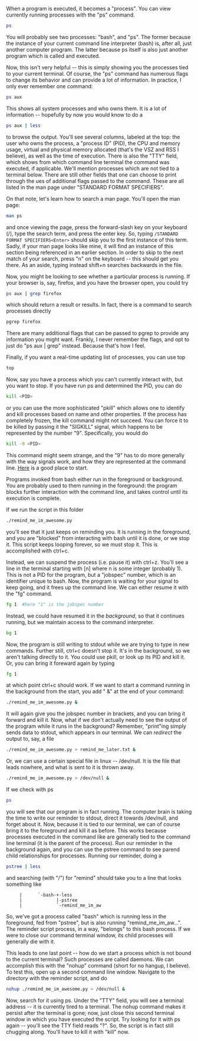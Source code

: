When a program is executed, it becomes a "process". You can view currently running processes with the "ps" command.
```bash
ps
```
You will probably see two processes: "bash", and "ps". The former because the instance of your current command line interpreter (bash) is,
after all, just another computer program. The latter because ps itself is also just another program which is called and executed.

Now, this isn't very helpful -- this is simply showing you the processes tied to your current terminal.
Of course, the "ps" command has numerous flags to change its behavior and can provide a lot of information. In practice,
I only ever remember one command:
```bash
ps aux
```
This shows all system processes and who owns them. It is a lot of information -- hopefully by now you would know to do a
```bash
ps aux | less
```
to browse the output. You'll see several columns, labeled at the top: the user who owns the process, a "process ID" (PID),
the CPU and memory usage, virtual and physical memory allocated (that's the VSZ and RSS I believe), as well as the time of execution.
There is also the "TTY" field, which shows from which command line terminal the command was executed, if applicable.
We'll mention processes which are not tied to a terminal below.
There are still other fields that one can choose to print through the ues of additional flags passed to the command.
These are all listed in the man page under "STANDARD FORMAT SPECIFIERS".

On that note, let's learn how to search a man page. You'll open the man page:
```bash
man ps
```
and once viewing the page, press the forward-slash key on your keyboard (/), type the search term, and press the enter key.
So, typing `/STANDARD FORMAT SPECIFIERS<Enter>` should skip you to the first instance of this term.
Sadly, if your man page looks like mine, it will find an instance of this section being referenced in an earlier section.
In order to skip to the next match of your search, press "n" on the keyboard -- this should get you there.
As an aside, typing instead shift+n searches backwards in the file.

Now, you might be looking to see whether a particular process is running. If your browser is, say, firefox,
and you have the browser open, you could try
```bash
ps aux | grep firefox
```
which should return a result or results. In fact, there is a command to search processes directly
```bash
pgrep firefox
```

There are many additional flags that can be passed to pgrep to provide any information you might want.
Frankly, I never remember the flags, and opt to just do "ps aux | grep" instead. Because that's how I feel.

Finally, if you want a real-time updating list of processes, you can use top
```bash
top
```

Now, say you have a process which you can't currently interact with, but you want to stop. If you have run ps and determined the PID,
you can do
```bash
kill <PID>
```
or you can use the more sophisticated "pkill" which allows one to identify and kill processes based on name and other properties.
If the process has completely frozen, the kill command might not succeed. You can force it to be killed by passing it the "SIGKILL" signal,
which happens to be represented by the number "9". Specifically, you would do
```bash
kill -9 <PID>
```
This command might seem strange, and the "9" has to do more generally with the way signals work, and how they are represented at the command line.
[Here](http://stackoverflow.com/questions/9951556/why-number-9-in-kill-9-command-in-unix) is a good place to start.

Programs invoked from bash either run in the foreground or background. You are probably used to them running in the foreground:
the program blocks further interaction with the command line, and takes control until its execution is complete.

If we run the script in this folder
```bash
./remind_me_im_awesome.py
```
you'll see that it just keeps on reminding you. It is running in the foreground, and you are "blocked" from interacting with bash until
it is done, or we stop it. This script keeps looping forever, so we must stop it. This is accomplished with ctrl+c.

Instead, we can suspend the process (i.e. pause it) with ctrl+z. You'll see a line in the terminal starting with [n] where n is some integer (probably 1).
This is not a PID for the program, but a "jobspec" number, which is an identifier unique to bash.
Now, the program is waiting for your signal to keep going, and it frees up the command line. We can either resume it with the "fg" command.
```bash
fg 1  #here "1" is the jobspec number
```
Instead, we could have resumed it in the _background_, so that it continues running, but we maintain access to the command interpreter.
```bash
bg 1
```

Now, the program is still writing to stdout while we are trying to type in new commands. Further still, ctrl+c doesn't stop it.
It's in the background, so we aren't talking directly to it. You could use pkill, or look up its PID and kill it.
Or, you can bring it foreward again by typing

```bash
fg 1
```
at which point ctrl+c should work. If we want to start a command running in the background from the start, you add " &" at the end of your command:
```bash
./remind_me_im_awesome.py &
```
It will again give you the jobspec number in brackets, and you can bring it forward and kill it. Now, what if we don't actually need to see
the output of the program while it runs in the background? Remember, "print"ing simply sends data to stdout, which appears in our terminal.
We can _redirect_ the output to, say, a file
```bash
./remind_me_im_awesome.py > remind_me_later.txt &
```
Or, we can use a certain special file in linux -- /dev/null. It is the file that leads nowhere, and what is sent to it is thrown away.
```bash
./remind_me_im_awesome.py > /dev/null &
```
If we check with ps
```bash
ps
```

you will see that our program is in fact running. The computer brain is taking the time to write our reminder to stdout, direct it towards /dev/null,
and forget about it. Now, because it is tied to our terminal, we can of course bring it to the foreground and kill it as before.
This works because processes executed in the command like are generally tied to the command line terminal (it is the parent of the process).
Run our reminder in the background again, and you can use the pstree command to see parend child relationships for processes.
Running our reminder, doing a
```bash
pstree | less
```
and searching (with "/") for "remind" should take you to a line that looks something like
```
     |      `-bash-+-less
     |             |-pstree
     |             `-remind_me_im_aw
```

So, we've got a process called "bash" which is running less in the foreground, fed from "pstree", but is also running "remind_me_im_aw...".
The reminder script process, in a way, "belongs" to this bash process. If we were to close our command terminal window, its child processes
will generally die with it.

This leads to one last point -- how do we start a process which is not bound to the current terminal?
Such processes are called daemons. We can accomplish this with the "nohup" command (short for no hangup, I believe).
To test this, open up a second command line window. Navigate to the directory with the reminder script, and do
```bash
nohup ./remind_me_im_awesome.py > /dev/null &
```
Now, search for it using ps. Under the "TTY" field, you will see a terminal address -- it is currently tired to a terminal.
The nohup command makes it persist after the terminal is gone; now, just close this second terminal window in which you have
executed the script. Try looking for it with ps again -- you'll see the TTY field reads "?". So, the script is in fact still
chugging along. You'll have to kill it with "kill" now.
